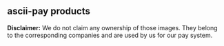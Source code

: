 ascii-pay products
--------------------

**Disclaimer:**
We do not claim any ownership of those images. They belong to the corresponding companies and are used by us for our pay system.
